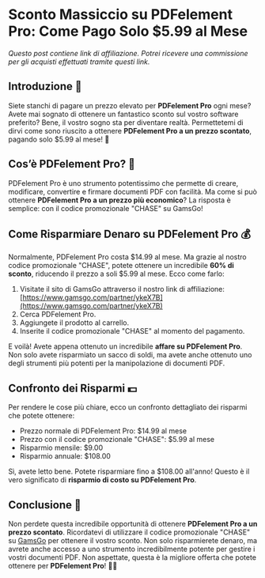 # Sconto Massiccio su PDFelement Pro: Come Pago Solo $5.99 al Mese

*Questo post contiene link di affiliazione. Potrei ricevere una commissione per gli acquisti effettuati tramite questi link.*

## Introduzione 📖

Siete stanchi di pagare un prezzo elevato per **PDFelement Pro** ogni mese? Avete mai sognato di ottenere un fantastico sconto sul vostro software preferito? Bene, il vostro sogno sta per diventare realtà. Permettetemi di dirvi come sono riuscito a ottenere **PDFelement Pro a un prezzo scontato**, pagando solo $5.99 al mese! 🎉

## Cos’è PDFelement Pro? 🤔

PDFelement Pro è uno strumento potentissimo che permette di creare, modificare, convertire e firmare documenti PDF con facilità. Ma come si può ottenere **PDFelement Pro a un prezzo più economico**? La risposta è semplice: con il codice promozionale "CHASE" su GamsGo!

## Come Risparmiare Denaro su PDFelement Pro 💰

Normalmente, PDFelement Pro costa $14.99 al mese. Ma grazie al nostro codice promozionale "CHASE", potete ottenere un incredibile **60% di sconto**, riducendo il prezzo a soli $5.99 al mese. Ecco come farlo:

1. Visitate il sito di GamsGo attraverso il nostro link di affiliazione: [https://www.gamsgo.com/partner/ykeX7B](https://www.gamsgo.com/partner/ykeX7B)
2. Cerca PDFelement Pro.
3. Aggiungete il prodotto al carrello.
4. Inserite il codice promozionale "CHASE" al momento del pagamento.

E voilà! Avete appena ottenuto un incredibile **affare su PDFelement Pro**. Non solo avete risparmiato un sacco di soldi, ma avete anche ottenuto uno degli strumenti più potenti per la manipolazione di documenti PDF.

## Confronto dei Risparmi 💵

Per rendere le cose più chiare, ecco un confronto dettagliato dei risparmi che potete ottenere:

- Prezzo normale di PDFelement Pro: $14.99 al mese
- Prezzo con il codice promozionale "CHASE": $5.99 al mese
- Risparmio mensile: $9.00
- Risparmio annuale: $108.00

Sì, avete letto bene. Potete risparmiare fino a $108.00 all'anno! Questo è il vero significato di **risparmio di costo su PDFelement Pro**.

## Conclusione 🏁

Non perdete questa incredibile opportunità di ottenere **PDFelement Pro a un prezzo scontato**. Ricordatevi di utilizzare il codice promozionale "CHASE" su [GamsGo](https://www.gamsgo.com/partner/ykeX7B) per ottenere il vostro sconto. Non solo risparmierete denaro, ma avrete anche accesso a uno strumento incredibilmente potente per gestire i vostri documenti PDF. Non aspettate, questa è la migliore offerta che potete ottenere per **PDFelement Pro**! 💼💥